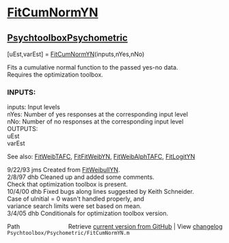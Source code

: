 # [FitCumNormYN](FitCumNormYN)
## [Psychtoolbox](Psychtoolbox)[Psychometric](Psychometric)

[uEst,varEst] = [FitCumNormYN](FitCumNormYN)(inputs,nYes,nNo)  
  
Fits a cumulative normal function to the passed yes-no data.  
Requires the optimization toolbox.  
  
### INPUTS:  
  inputs:   Input levels  
  nYes:     Number of yes responses at the corresponding input level  
  nNo:      Number of no responses at the corresponding input level  
OUTPUTS:  
  uEst  
  varEst  
  
See also: [FitWeibTAFC](FitWeibTAFC), [FitFitWeibYN](FitFitWeibYN), [FitWeibAlphTAFC](FitWeibAlphTAFC), [FitLogitYN](FitLogitYN)  
  
9/22/93   jms   Created from [FitWeibullYN](FitWeibullYN).  
2/8/97    dhb   Cleaned up and added some comments.  
                Check that optimization toolbox is present.  
10/4/00   dhb   Fixed bugs along lines suggested by Keith Schneider.  
                Case of uInitial = 0 wasn't handled properly, and  
                variance search limits were set based on mean.  
3/4/05      dhb   Conditionals for optimization toolbox version.  




<div class="code_header" style="text-align:right;">
  <span style="float:left;">Path&nbsp;&nbsp;</span> <span class="counter">Retrieve <a href=
  "https://raw.github.com/Psychtoolbox-3/Psychtoolbox-3/beta/Psychtoolbox/Psychometric/FitCumNormYN.m">current version from GitHub</a> | View <a href=
  "https://github.com/Psychtoolbox-3/Psychtoolbox-3/commits/beta/Psychtoolbox/Psychometric/FitCumNormYN.m">changelog</a></span>
</div>
<div class="code">
  <code>Psychtoolbox/Psychometric/FitCumNormYN.m</code>
</div>

